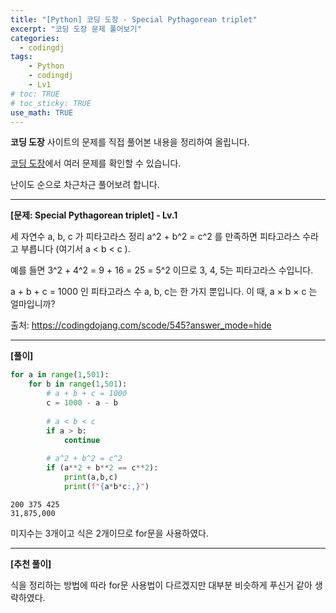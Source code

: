 ```yaml
---
title: "[Python] 코딩 도장 - Special Pythagorean triplet"
excerpt: "코딩 도장 문제 풀어보기"
categories: 
  - codingdj
tags: 
    - Python
    - codingdj
    - Lv1
# toc: TRUE
# toc_sticky: TRUE
use_math: TRUE
---
```


**코딩 도장** 사이트의 문제를 직접 풀어본 내용을 정리하여 올립니다.

[코딩 도장](https://codingdojang.com/)에서 여러 문제를 확인할 수 있습니다.

난이도 순으로 차근차근 풀어보려 합니다.

---

**[문제: Special Pythagorean triplet] - Lv.1**

세 자연수 a, b, c 가 피타고라스 정리 a^2 + b^2 = c^2 를 만족하면 피타고라스 수라고 부릅니다 (여기서 a < b < c ). 

예를 들면 3^2 + 4^2 = 9 + 16 = 25 = 5^2 이므로 3, 4, 5는 피타고라스 수입니다.

a + b + c = 1000 인 피타고라스 수 a, b, c는 한 가지 뿐입니다. 이 때, a × b × c 는 얼마입니까?

출처: <https://codingdojang.com/scode/545?answer_mode=hide>

---

**[풀이]**


```python
for a in range(1,501):
    for b in range(1,501):
        # a + b + c = 1000
        c = 1000 - a - b
        
        # a < b < c
        if a > b:
            continue
        
        # a^2 + b^2 = c^2
        if (a**2 + b**2 == c**2):
            print(a,b,c)
            print(f"{a*b*c:,}")
```

    200 375 425
    31,875,000
    

미지수는 3개이고 식은 2개이므로 for문을 사용하였다.

---

**[추천 풀이]**

식을 정리하는 방법에 따라 for문 사용법이 다르겠지만 대부분 비슷하게 푸신거 같아 생략하였다.
